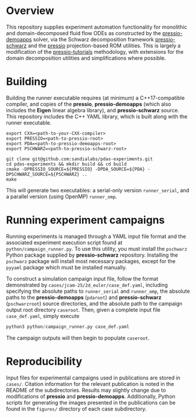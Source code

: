 # Overview

This repository supplies experiment automation functionality for monolithic and domain-decomposed fluid flow ODEs as constructed by the [pressio-demoapps](https://github.com/Pressio/pressio-demoapps) solver, via the Schwarz decomposition framework [pressio-schwarz](https://github.com/Pressio/pressio-schwarz) and the [pressio](https://github.com/Pressio/pressio) projection-based ROM utilities. This is largely a modification of the [pressio-tutorials](https://github.com/Pressio/pressio-tutorials) methodology, with extensions for the domain decomposition utilities and simplifications where possible.

# Building

Building the runner executable requires (at minimum) a C++17-compatible compiler, and copies of the **pressio**, **pressio-demoapps** (which also includes the **Eigen** linear algebra library), and **pressio-schwarz** source. This repository includes the C++ YAML library, which is built along with the runner executable.

```
export CXX=<path-to-your-CXX-compiler>
export PRESSIO=<path-to-pressio-root>
export PDA=<path-to-pressio-demoapps-root>
export PSCHWARZ=<path-to-pressio-schwarz-root>

git clone git@github.com:sandialabs/pdas-experiments.git
cd pdas-experiments && mkdir build && cd build
cmake -DPRESSIO_SOURCE=${PRESSIO} -DPDA_SOURCE=${PDA} -DPSCHWARZ_SOURCE=${PSCHWARZ} ..
make
```

This will generate two executables: a serial-only version `runner_serial`, and a parallel version (using OpenMP) `runner_omp`.

# Running experiment campaigns

Running experiments is managed through a YAML input file format and the associated experiment execution script found at `python/campaign_runner.py`. To use this utility, you must install the `pschwarz` Python package supplied by **pressio-schwarz** repository. Installing the `pschwarz` package will install most necessary packages, except for the `pyyaml` package which must be installed manually.

To construct a simulation campaign input file, follow the format demonstrated by `cases/jcam-25/2d_euler/case_def.yaml`, including specifying the absolute paths to `runner_serial` and `runner_omp`, the absolute paths to the **pressio-demoapps** (`pdaroot`) and **pressio-schwarz** (`pschwarzroot`) source directories, and the absolute path to the campaign output root directory `caseroot`. Then, given a complete input file `case_def.yaml`, simply execute

```python
python3 python/campaign_runner.py case_def.yaml
```

The campaign outputs will then begin to populate `caseroot`.

# Reproducibility

Input files for experimental campaigns used in publications are stored in `cases/`. Citation information for the relevant publication is noted in the README of the subdirectories. Results may slightly change due to modifications of **pressio** and **pressio-demoapps**. Additionally, Python scripts for generating the images presented in the publications can be found in the `figures/` directory of each case subdirectory.